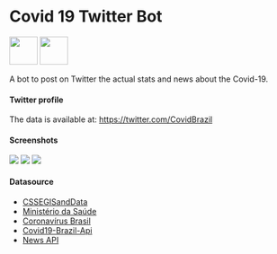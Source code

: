 # Covid 19 Twitter Bot

<img src="https://upload.wikimedia.org/wikipedia/commons/thumb/0/0a/Python.svg/1200px-Python.svg.png" height=50 width=50> <img src="https://images.vexels.com/media/users/3/127222/isolated/preview/136ac7946873d47baafa6ed6474ffd2b-blue-twitter-bird-line-icon-svg-by-vexels.png" height=50 width=50>

A bot to post on Twitter the actual stats and news about the Covid-19.

#### Twitter profile

The data is available at: https://twitter.com/CovidBrazil

#### Screenshots

<img src="https://github.com/viniciuslimafernandes/covid-19-bot/blob/master/screenshots/Profile.png">
<img src="https://github.com/viniciuslimafernandes/covid-19-bot/blob/master/screenshots/Timeline1.png">
<img src="https://github.com/viniciuslimafernandes/covid-19-bot/blob/master/screenshots/Timeline2.png">

#### Datasource

- [CSSEGISandData](https://github.com/CSSEGISandData/COVID-19)
- [Ministério da Saúde](http://saude.gov.br)
- [Coronavírus Brasil](https://covid.saude.gov.br/)
- [Covid19-Brazil-Api](https://github.com/devarthurribeiro/covid19-brazil-api)
- [News API](https://newsapi.org)
